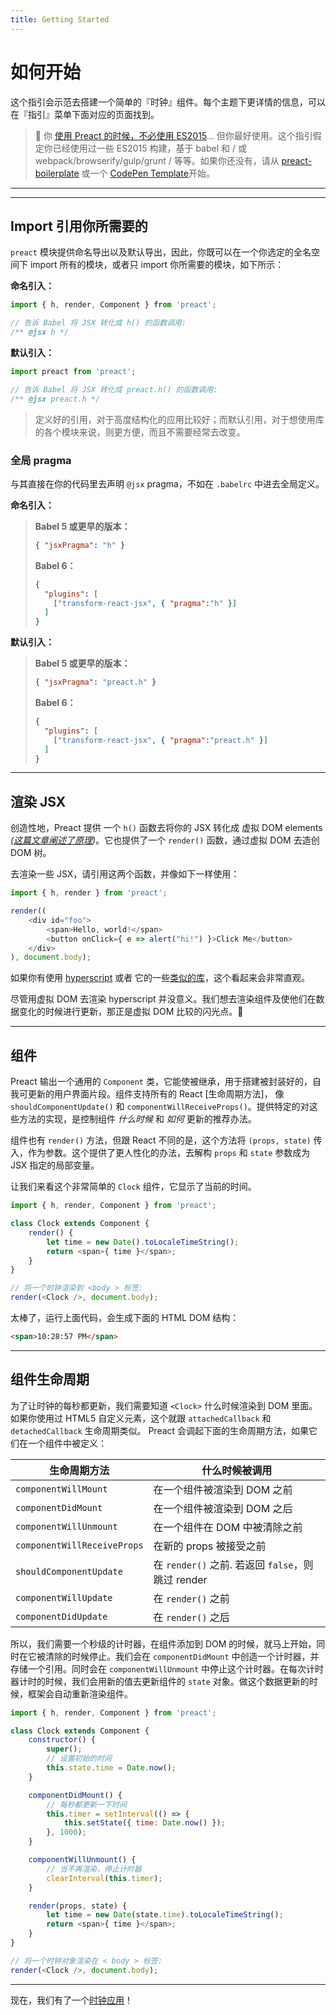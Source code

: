 ```yaml
---
title: Getting Started
---
```


# 如何开始

这个指引会示范去搭建一个简单的『时钟』组件。每个主题下更详情的信息，可以在『指引』菜单下面对应的页面找到。

> :information_desk_person: 你 [使用 Preact 的时候，不必使用 ES2015](https://github.com/developit/preact-without-babel)... 但你最好使用。这个指引假定你已经使用过一些 ES2015 构建，基于 babel 和 / 或 webpack/browserify/gulp/grunt / 等等。如果你还没有，请从 [preact-boilerplate] 或一个 [CodePen Template](http://codepen.io/developit/pen/pgaROe?editors=0010)开始。

---

<div><toc></toc></div>

---

## Import 引用你所需要的

`preact` 模块提供命名导出以及默认导出，因此，你既可以在一个你选定的全名空间下 import 所有的模块，或者只 import 你所需要的模块，如下所示：

**命名引入：**

```js
import { h, render, Component } from 'preact';

// 告诉 Babel 将 JSX 转化成 h() 的函数调用:
/** @jsx h */
```

**默认引入：**

```js
import preact from 'preact';

// 告诉 Babel 将 JSX 转化成 preact.h() 的函数调用:
/** @jsx preact.h */
```

> 定义好的引用，对于高度结构化的应用比较好；而默认引用，对于想使用库的各个模块来说，则更方便，而且不需要经常去改变。

### 全局 pragma

与其直接在你的代码里去声明 `@jsx` pragma，不如在 `.babelrc` 中进去全局定义。

**命名引入：**
>**Babel 5 或更早的版本：**
>
> ```json
> { "jsxPragma": "h" }
> ```
>
> **Babel 6：**
>
> ```json
> {
>   "plugins": [
>     ["transform-react-jsx", { "pragma":"h" }]
>   ]
> }
> ```

**默认引入：**
>**Babel 5 或更早的版本：**
>
> ```json
> { "jsxPragma": "preact.h" }
> ```
>
> **Babel 6：**
>
> ```json
> {
>   "plugins": [
>     ["transform-react-jsx", { "pragma":"preact.h" }]
>   ]
> }
> ```

---


## 渲染 JSX

创造性地，Preact 提供 一个 `h()` 函数去将你的 JSX 转化成 虚拟 DOM elements _([这篇文章阐述了原理](http://jasonformat.com/wtf-is-jsx))_。它也提供了一个 `render()` 函数，通过虚拟 DOM 去造创 DOM 树。

去渲染一些 JSX，请引用这两个函数，并像如下一样使用：

```js
import { h, render } from 'preact';

render((
	<div id="foo">
		<span>Hello, world!</span>
		<button onClick={ e => alert("hi!") }>Click Me</button>
	</div>
), document.body);
```

如果你有使用 [hyperscript] 或者 它的一些[类似的库](https://github.com/developit/vhtml)，这个看起来会非常直观。

尽管用虚拟 DOM 去渲染 hyperscript 并没意义。我们想去渲染组件及使他们在数据变化的时候进行更新，那正是虚拟 DOM 比较的闪光点。:star2:


---


## 组件

Preact 输出一个通用的 `Component` 类，它能使被继承，用于搭建被封装好的，自我可更新的用户界面片段。组件支持所有的 React [生命周期方法]， 像 `shouldComponentUpdate()` 和 `componentWillReceiveProps()`。提供特定的对这些方法的实现，是控制组件 _什么时候_ 和 _如何_ 更新的推荐办法。

组件也有 `render()` 方法，但跟 React 不同的是，这个方法将 `(props, state)` 传入，作为参数。这个提供了更人性化的办法，去解构 `props` 和 `state` 参数成为 JSX 指定的局部变量。

让我们来看这个非常简单的 `Clock` 组件，它显示了当前的时间。

```js
import { h, render, Component } from 'preact';

class Clock extends Component {
	render() {
		let time = new Date().toLocaleTimeString();
		return <span>{ time }</span>;
	}
}

// 将一个时钟渲染到 <body > 标签:
render(<Clock />, document.body);
```

太棒了，运行上面代码，会生成下面的 HTML DOM 结构：

```html
<span>10:28:57 PM</span>
```


---


## 组件生命周期

为了让时钟的每秒都更新，我们需要知道 `<Clock>` 什么时候渲染到 DOM 里面。如果你使用过 HTML5 自定义元素，这个就跟 `attachedCallback` 和 `detachedCallback` 生命周期类似。 Preact 会调起下面的生命周期方法，如果它们在一个组件中被定义：

| 生命周期方法                  | 什么时候被调用                                    |
|-----------------------------|--------------------------------------------------|
| `componentWillMount`        | 在一个组件被渲染到 DOM 之前                         |
| `componentDidMount`         | 在一个组件被渲染到 DOM 之后      					 |
| `componentWillUnmount`      | 在一个组件在 DOM 中被清除之前                       |
| `componentWillReceiveProps` | 在新的 props 被接受之前                              |
| `shouldComponentUpdate`     | 在 `render()` 之前. 若返回 `false`，则跳过 render   |
| `componentWillUpdate`       | 在 `render()` 之前                                |
| `componentDidUpdate`        | 在 `render()` 之后                                |

所以，我们需要一个秒级的计时器，在组件添加到 DOM 的时候，就马上开始，同时在它被清除的时候停止。我们会在 `componentDidMount` 中创造一个计时器，并存储一个引用。同时会在 `componentWillUnmount` 中停止这个计时器。在每次计时器计时的时候，我们会用新的值去更新组件的 `state` 对象。做这个数据更新的时候，框架会自动重新渲染组件。

```js
import { h, render, Component } from 'preact';

class Clock extends Component {
	constructor() {
		super();
		// 设置初始的时间
		this.state.time = Date.now();
	}

	componentDidMount() {
		// 每秒都更新一下时间
		this.timer = setInterval(() => {
			this.setState({ time: Date.now() });
		}, 1000);
	}

	componentWillUnmount() {
		// 当不再渲染，停止计时器
		clearInterval(this.timer);
	}

	render(props, state) {
		let time = new Date(state.time).toLocaleTimeString();
		return <span>{ time }</span>;
	}
}

// 将一个时钟对象渲染在 < body > 标签:
render(<Clock />, document.body);
```


---


现在，我们有了一个[时钟应用](http://jsfiddle.net/developit/u9m5x0L7/embedded/result,js/)！



[preact-boilerplate]: https://github.com/developit/preact-boilerplate
[hyperscript]: https://github.com/dominictarr/hyperscript
